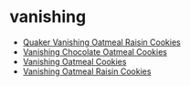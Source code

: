 # vanishing

 * [Quaker Vanishing Oatmeal Raisin Cookies](../../index/q/quaker-vanishing-oatmeal-raisin-cookies.json)
 * [Vanishing Chocolate Oatmeal Cookies](../../index/v/vanishing-chocolate-oatmeal-cookies.json)
 * [Vanishing Oatmeal Cookies](../../index/v/vanishing-oatmeal-cookies.json)
 * [Vanishing Oatmeal Raisin Cookies](../../index/v/vanishing-oatmeal-raisin-cookies.json)
